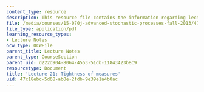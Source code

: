 ```yaml
---
content_type: resource
description: This resource file contains the information regarding lecture 21.
file: /media/courses/15-070j-advanced-stochastic-processes-fall-2013/47c18ebc5d68ab0e2fdb9e39e1a4b0ac_MIT15_070JF13_Lec21.pdf
file_type: application/pdf
learning_resource_types:
- Lecture Notes
ocw_type: OCWFile
parent_title: Lecture Notes
parent_type: CourseSection
parent_uid: d222d904-8064-4553-51db-11843423b8c9
resourcetype: Document
title: 'Lecture 21: Tightness of measures'
uid: 47c18ebc-5d68-ab0e-2fdb-9e39e1a4b0ac
---
```

